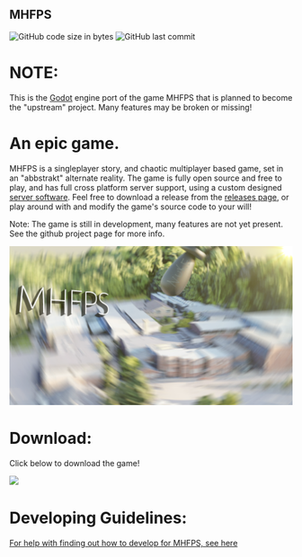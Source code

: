 MHFPS
-------
![GitHub code size in bytes](https://img.shields.io/github/repo-size/Zekiah-A/MHFPS-GD) ![GitHub last commit](https://img.shields.io/github/last-commit/Zekiah-A/MHFPS-GD?label=Last%20Update) 

NOTE:
=============
This is the [Godot](https://github.com/godotengine/godot) engine port of the game MHFPS that is planned to become the "upstream" project. Many features may be broken or missing!

An epic game.
=============
MHFPS is a singleplayer story, and chaotic multiplayer based game, set in an "abbstrakt" alternate reality. The game is fully open source and free to play, and has full cross platform server support, using a custom designed [server software](https://www.github.com/Zekiah-A/MHFPS-Server). Feel free to download a release from the [releases page](https://www.github.com/Zekiah-A/MHFPS/releases), or play around with and modify the game's source code to your will!

Note: The game is still in development, many features are not yet present. See the github project page for more info.

![](https://raw.githubusercontent.com/Zekiah-A/MHFPS/master/MHFPS_Title.png)

Download:
=========

Click below to download the game!

[![](https://img.shields.io/badge/Download-Click%20here!-blue?style=for-the-badge&logo=appveyor)](https://github.com/Zekiah-A/MHFPS-GD/releases)

Developing Guidelines:
======================
[For help with finding out how to develop for MHFPS, see here](CONTRIBUTING.md)
